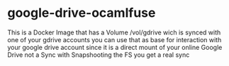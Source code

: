 google-drive-ocamlfuse
======================

This is a Docker Image that has a Volume /vol/gdrive wich is synced with one of your gdrive accounts you can use that as base for interaction with your google drive account since it is a direct mount of your online Google Drive not a Sync with Snapshooting the FS you get a real sync

